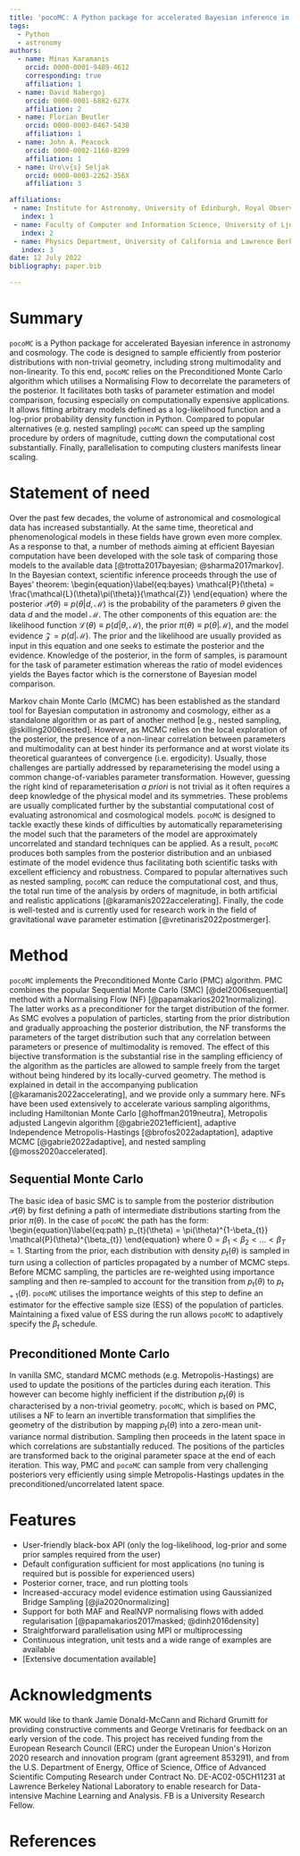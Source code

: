 ```yaml
---
title: 'pocoMC: A Python package for accelerated Bayesian inference in astronomy and cosmology'
tags:
  - Python
  - astronomy
authors:
  - name: Minas Karamanis
    orcid: 0000-0001-9489-4612
    corresponding: true
    affiliation: 1
  - name: David Nabergoj
    orcid: 0000-0001-6882-627X
    affiliation: 2
  - name: Florian Beutler
    orcid: 0000-0003-0467-5438
    affiliation: 1
  - name: John A. Peacock
    orcid: 0000-0002-1168-8299
    affiliation: 1
  - name: Uro\v{s} Seljak
    orcid: 0000-0003-2262-356X
    affiliation: 3

affiliations:
 - name: Institute for Astronomy, University of Edinburgh, Royal Observatory, Blackford Hill, Edinburgh EH9 3HJ, UK
   index: 1
 - name: Faculty of Computer and Information Science, University of Ljubljana, Ve\v{c}na pot 113, 1000 Ljubljana, Slovenia
   index: 2
 - name: Physics Department, University of California and Lawrence Berkeley National Laboratory Berkeley, CA 94720, USA
   index: 3
date: 12 July 2022
bibliography: paper.bib

---
```


# Summary

`pocoMC` is a Python package for accelerated Bayesian inference in astronomy and 
cosmology. The code is designed to sample efficiently from posterior distributions
with non-trivial geometry, including strong multimodality and non-linearity. To this end,
`pocoMC` relies on the Preconditioned Monte Carlo algorithm which utilises a Normalising
Flow to decorrelate the parameters of the posterior. It facilitates both tasks of
parameter estimation and model comparison, focusing especially on computationally expensive
applications. It allows fitting arbitrary models defined as a log-likelihood function and a
log-prior probability density function in Python. Compared to popular alternatives (e.g.
nested sampling) `pocoMC` can speed up the sampling procedure by orders of magnitude, cutting
down the computational cost substantially. Finally, parallelisation to computing clusters
manifests linear scaling.

# Statement of need

Over the past few decades, the volume of astronomical and cosmological data has 
increased substantially. At the same time, theoretical and phenomenological models
in these fields have grown even more complex. As a response to that, a number of methods
aiming at efficient Bayesian computation have been developed with the sole task of
comparing those models to the available data [@trotta2017bayesian; @sharma2017markov]. 
In the Bayesian context, scientific inference proceeds through the use of Bayes' theorem:
\begin{equation}\label{eq:bayes}
\mathcal{P}(\theta) = \frac{\mathcal{L}(\theta)\pi(\theta)}{\mathcal{Z}}
\end{equation}
where the posterior $\mathcal{P}(\theta)\equiv p(\theta\vert d,\mathcal{M})$ is the
probability of the parameters $\theta$ given the data $d$ and the model $\mathcal{M}$.
The other components of this equation are: the likelihood function 
$\mathcal{L}(\theta)\equiv p(d\vert \theta,\mathcal{M})$, the prior $\pi(\theta) \equiv p(\theta\vert \mathcal{M})$,
and the model evidence $\mathcal{Z}=p(d\vert \mathcal{M})$. The prior and the
likelihood are usually provided as input in this equation and one seeks to estimate the 
posterior and the evidence. Knowledge of the posterior, in the form of samples, 
is paramount for the task of parameter estimation whereas the ratio of model 
evidences yields the Bayes factor which is the cornerstone of Bayesian model comparison.

Markov chain Monte Carlo (MCMC) has been established as the standard tool for 
Bayesian computation in astronomy and cosmology, either as a standalone algorithm
or as part of another method [e.g., nested sampling, @skilling2006nested]. However, 
as MCMC relies on the local exploration of the posterior, the presence of a non-linear
correlation between parameters and multimodality can at best hinder its performance
and at worst violate its theoretical guarantees of convergence (i.e. ergodicity). Usually,
those challenges are partially addressed by reparameterising the model using a common
change-of-variables parameter transformation. However, guessing the right kind of
reparameterisation _a priori_ is not trivial as it often requires a deep knowledge of
the physical model and its symmetries. These problems are usually complicated further by the substantial
computational cost of evaluating astronomical and cosmological models. `pocoMC` is 
designed to tackle exactly these kinds of difficulties by automatically reparameterising
the model such that the parameters of the model are approximately uncorrelated and standard techniques 
can be applied. As a result, `pocoMC` produces both samples from the posterior distribution and an
unbiased estimate of the model evidence thus facilitating both scientific tasks with excellent 
efficiency and robustness. Compared to popular alternatives such as nested sampling, `pocoMC`
can reduce the computational cost, and thus, the total run time of the analysis by orders of magnitude,
in both artificial and realistic applications [@karamanis2022accelerating]. Finally, the code is well-tested
and is currently used for research work in the field of gravitational wave parameter estimation [@vretinaris2022postmerger].

# Method

`pocoMC` implements the Preconditioned Monte Carlo (PMC) algorithm. PMC combines
the popular Sequential Monte Carlo (SMC) [@del2006sequential] method with a Normalising Flow (NF) [@papamakarios2021normalizing]. 
The latter works as a preconditioner for the target distribution of the former. 
As SMC evolves a population of particles, starting from the prior distribution 
and gradually approaching the posterior distribution, the NF transforms the 
parameters of the target distribution such that any correlation between parameters
or presence of multimodality is removed. The effect of this bijective transformation
is the substantial rise in the sampling efficiency of the algorithm as the particles
are allowed to sample freely from the target without being hindered by its locally-curved 
geometry. The method is explained in detail in the accompanying publication [@karamanis2022accelerating],
and we provide only a summary here. NFs have been used extensively to
accelerate various sampling algorithms, including Hamiltonian Monte Carlo [@hoffman2019neutra],
Metropolis adjusted Langevin algorithm [@gabrie2021efficient], adaptive Independence
Metropolis-Hastings [@brofos2022adaptation], adaptive MCMC [@gabrie2022adaptive], and
nested sampling [@moss2020accelerated].

## Sequential Monte Carlo

The basic idea of basic SMC is to sample from the posterior distribution $\mathcal{P}(\theta)$ by first
defining a path of intermediate distributions starting from the prior $\pi(\theta)$. In the
case of `pocoMC` the path has the form:
\begin{equation}\label{eq:path}
p_{t}(\theta) = \pi(\theta)^{1-\beta_{t}} \mathcal{P}(\theta)^{\beta_{t}}
\end{equation}
where $0=\beta_{1}<\beta_{2}<\dots<\beta_{T}=1$. Starting from the prior, each distribution with density $p_{t}(\theta)$ is
sampled in turn using a collection of particles propagated by a number of MCMC steps. Before MCMC sampling,
the particles are re-weighted using importance sampling and then re-sampled to account for the transition from
$p_{t}(\theta)$ to $p_{t+1}(\theta)$. `pocoMC` utilises the importance weights of this step to define an estimator
for the effective sample size (ESS) of the population of particles. Maintaining a fixed value of ESS during the run
allows `pocoMC` to adaptively specify the $\beta_{t}$ schedule.

## Preconditioned Monte Carlo

In vanilla SMC, standard MCMC methods (e.g. Metropolis-Hastings) are used to update the positions
of the particles during each iteration. This however can become highly inefficient if the distribution
$p_{t}(\theta)$ is characterised by a non-trivial geometry. `pocoMC`, which is based on PMC, utilises
a NF to learn an invertible transformation that simplifies
the geometry of the distribution by mapping $p_{t}(\theta)$ into a zero-mean unit-variance normal distribution.
Sampling then proceeds in the latent space in which correlations are substantially reduced. The positions of
the particles are transformed back to the original parameter space at the end of each iteration. This way,
PMC and `pocoMC` can sample from very challenging posteriors very efficiently using simple Metropolis-Hastings
updates in the preconditioned/uncorrelated latent space.

# Features

- User-friendly black-box API (only the log-likelihood, log-prior and some prior samples required from the user)
- Default configuration sufficient for most applications (no tuning is required but is possible for experienced users)
- Posterior corner, trace, and run plotting tools
- Increased-accuracy model evidence estimation using Gaussianized Bridge Sampling [@jia2020normalizing]
- Support for both MAF and RealNVP normalising flows with added regularisation [@papamakarios2017masked; @dinh2016density]
- Straightforward parallelisation using MPI or multiprocessing
- Continuous integration, unit tests and a wide range of examples are available
- [Extensive documentation available]

# Acknowledgments

MK would like to thank Jamie Donald-McCann and Richard Grumitt for providing constructive comments and George Vretinaris for feedback on an early version of the code. This project has received funding from the European Research Council (ERC) under the European Union's Horizon 2020 research and innovation program (grant agreement 853291), and from the U.S. Department of Energy, Office of Science, Office of Advanced Scientific Computing Research under Contract No. DE-AC02-05CH11231 at Lawrence Berkeley National Laboratory to enable research for Data-intensive Machine Learning and Analysis. FB is a University Research Fellow.

# References